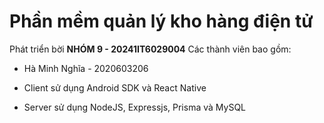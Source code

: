 # Phần mềm quản lý kho hàng điện tử
Phát triển bời **NHÓM 9 - 20241IT6029004**
Các thành viên bao gồm:
- Hà Minh Nghĩa - 2020603206

- Client sử dụng Android SDK và React Native
- Server sử dụng NodeJS, Expressjs, Prisma và MySQL
